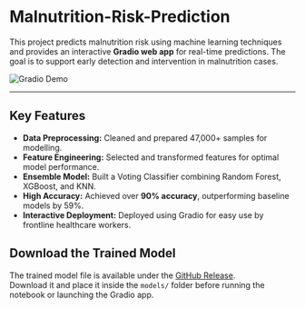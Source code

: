 # Malnutrition-Risk-Prediction

This project predicts malnutrition risk using machine learning techniques and provides an interactive **Gradio web app** for real-time predictions. The goal is to support early detection and intervention in malnutrition cases.

![Gradio Demo](assets/gradio_demo.gif)

---

## Key Features
- **Data Preprocessing:** Cleaned and prepared 47,000+ samples for modelling.
- **Feature Engineering:** Selected and transformed features for optimal model performance.
- **Ensemble Model:** Built a Voting Classifier combining Random Forest, XGBoost, and KNN.
- **High Accuracy:** Achieved over **90% accuracy**, outperforming baseline models by 59%.
- **Interactive Deployment:** Deployed using Gradio for easy use by frontline healthcare workers.

## Download the Trained Model
The trained model file is available under the [GitHub Release](https://github.com/Jayy268/Malnutrition-Risk-Prediction/releases/tag/v1.0).  
Download it and place it inside the `models/` folder before running the notebook or launching the Gradio app.
